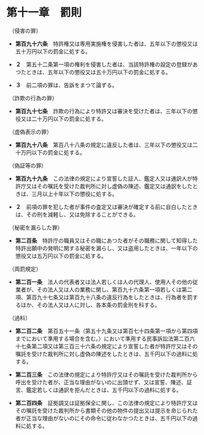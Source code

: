 # 第十一章　罰則
　（侵害の罪）

* __第百九十六条__　特許権又は専用実施権を侵害した者は、五年以下の懲役又は五十万円以下の罰金に処する。

* __２__　第五十二条第一項の権利を侵害した者は、当該特許権の設定の登録があつたときは、五年以下の懲役又は五十万円以下の罰金に処する。

* __３__　前二項の罪は、告訴をまつて論ずる。

　（詐欺の行為の罪）

* __第百九十七条__　詐欺の行為により特許又は審決を受けた者は、三年以下の懲役又は二十万円以下の罰金に処する。

　（虚偽表示の罪）

* __第百九十八条__　第百八十八条の規定に違反した者は、三年以下の懲役又は二十万円以下の罰金に処する。

　（偽証等の罪）

* __第百九十九条__　この法律の規定により宣誓した証人、鑑定人又は通訳人が特許庁又はその嘱託を受けた裁判所に対し虚偽の陳述、鑑定又は通訳をしたときは、三月以上十年以下の懲役に処する。

* __２__　前項の罪を犯した者が事件の査定又は審決が確定する前に自白したときは、その刑を減軽し、又は免除することができる。

　（秘密を漏らした罪）

* __第二百条__　特許庁の職員又はその職にあつた者がその職務に関して知得した特許出願中の発明に関する秘密を漏らし、又は盗用したときは、一年以下の懲役又は五万円以下の罰金に処する。

　（両罰規定）

* __第二百一条__　法人の代表者又は法人若しくは人の代理人、使用人その他の従業者が、その法人又は人の業務に関し、第百九十六条第一項若しくは第二項、第百九十七条又は第百九十八条の違反行為をしたときは、行為者を罰するほか、その法人又は人に対し、各本条の罰金刑を科する。

　（過料）

* __第二百二条__　第百五十一条（第五十九条又は第百七十四条第一項から第四項までにおいて準用する場合を含む。）において準用する民事訴訟法第二百六十七条第二項又は第三百三十六条の規定により宣誓した者が特許庁又はその嘱託を受けた裁判所に対し虚偽の陳述をしたときは、五千円以下の過料に処する。

* __第二百三条__　この法律の規定により特許庁又はその嘱託を受けた裁判所から呼出を受けた者が、正当な理由がないのに出頭せず、又は宣誓、陳述、証言、鑑定若しくは通訳を拒んだときは、五千円以下の過料に処する。

* __第二百四条__　証拠調又は証拠保全に関し、この法律の規定により特許庁又はその嘱託を受けた裁判所から書類その他の物件の提出又は提示を命じられた者が正当な理由がないのにその命令に従わなかつたときは、五千円以下の過料に処する。

